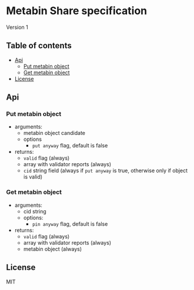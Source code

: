 # Metabin Share specification

Version 1

## Table of contents

- [Api](#api)
  - [Put metabin object](#put-metabin-object)
  - [Get metabin object](#get-metabin-object)
- [License](#license)

## Api

### Put metabin object

- arguments:
  - metabin object candidate
  - options
    - `put anyway` flag, default is false
- returns:
  - `valid` flag (always)
  - array with validator reports (always)
  - `cid` string field (always if `put anyway` is true, otherwise only if object is valid)

### Get metabin object

- arguments:
  - cid string
  - options:
    - `pin anyway` flag, default is false
- returns:
  - `valid` flag (always)
  - array with validator reports (always)
  - metabin object (always)

## License

MIT
